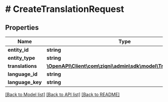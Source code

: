 # # CreateTranslationRequest

## Properties

Name | Type | Description | Notes
------------ | ------------- | ------------- | -------------
**entity_id** | **string** |  |
**entity_type** | **string** |  |
**translations** | [**\OpenAPI\Client\com\ziqni\admin\sdk\model\TranslationEntry[]**](TranslationEntry.md) |  |
**language_id** | **string** |  |
**language_key** | **string** |  |

[[Back to Model list]](../../README.md#models) [[Back to API list]](../../README.md#endpoints) [[Back to README]](../../README.md)
